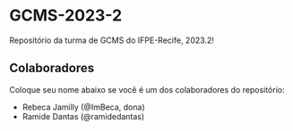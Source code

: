 # GCMS-2023-2
Repositório da turma de GCMS do IFPE-Recife, 2023.2!

## Colaboradores
Coloque seu nome abaixo se você é um dos colaboradores do repositório:

* Rebeca Jamilly (@ImBeca, dona)
* Ramide Dantas (@ramidedantas)

